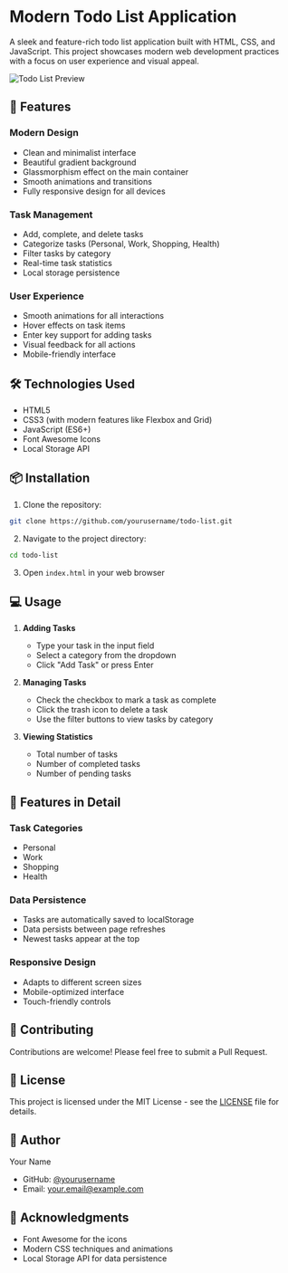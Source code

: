 # Modern Todo List Application

A sleek and feature-rich todo list application built with HTML, CSS, and JavaScript. This project showcases modern web development practices with a focus on user experience and visual appeal.

![Todo List Preview](preview.png)

## 🌟 Features

### Modern Design
- Clean and minimalist interface
- Beautiful gradient background
- Glassmorphism effect on the main container
- Smooth animations and transitions
- Fully responsive design for all devices

### Task Management
- Add, complete, and delete tasks
- Categorize tasks (Personal, Work, Shopping, Health)
- Filter tasks by category
- Real-time task statistics
- Local storage persistence

### User Experience
- Smooth animations for all interactions
- Hover effects on task items
- Enter key support for adding tasks
- Visual feedback for all actions
- Mobile-friendly interface

## 🛠️ Technologies Used

- HTML5
- CSS3 (with modern features like Flexbox and Grid)
- JavaScript (ES6+)
- Font Awesome Icons
- Local Storage API

## 📦 Installation

1. Clone the repository:
```bash
git clone https://github.com/yourusername/todo-list.git
```

2. Navigate to the project directory:
```bash
cd todo-list
```

3. Open `index.html` in your web browser

## 💻 Usage

1. **Adding Tasks**
   - Type your task in the input field
   - Select a category from the dropdown
   - Click "Add Task" or press Enter

2. **Managing Tasks**
   - Check the checkbox to mark a task as complete
   - Click the trash icon to delete a task
   - Use the filter buttons to view tasks by category

3. **Viewing Statistics**
   - Total number of tasks
   - Number of completed tasks
   - Number of pending tasks

## 🔧 Features in Detail

### Task Categories
- Personal
- Work
- Shopping
- Health

### Data Persistence
- Tasks are automatically saved to localStorage
- Data persists between page refreshes
- Newest tasks appear at the top

### Responsive Design
- Adapts to different screen sizes
- Mobile-optimized interface
- Touch-friendly controls

## 🤝 Contributing

Contributions are welcome! Please feel free to submit a Pull Request.

## 📝 License

This project is licensed under the MIT License - see the [LICENSE](LICENSE) file for details.

## 👤 Author

Your Name
- GitHub: [@yourusername](https://github.com/yourusername)
- Email: your.email@example.com

## 🙏 Acknowledgments

- Font Awesome for the icons
- Modern CSS techniques and animations
- Local Storage API for data persistence
